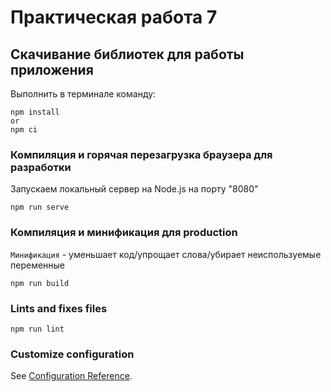 # Практическая работа 7

## Скачивание библиотек для работы приложения

Выполнить в терминале команду:

```
npm install
or
npm ci
```

### Компиляция и горячая перезагрузка браузера для разработки

Запускаем локальный сервер на Node.js на порту "8080"

```
npm run serve
```

### Компиляция и минификация для production

`Минификация` - уменьшает код/упрощает слова/убирает неиспользуемые переменные

```
npm run build
```

### Lints and fixes files

```
npm run lint
```

### Customize configuration

See [Configuration Reference](https://cli.vuejs.org/config/).
